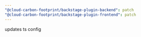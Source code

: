 ```yaml
---
"@cloud-carbon-footprint/backstage-plugin-backend": patch
"@cloud-carbon-footprint/backstage-plugin-frontend": patch
---
```


updates ts config

